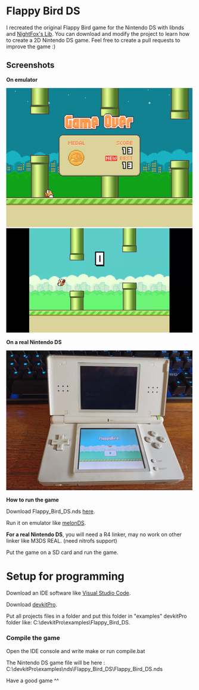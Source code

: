 # Flappy Bird DS
I recreated the original Flappy Bird game for the Nintendo DS with libnds and [NightFox's Lib](https://nightfoxandco.com/?page_id=52).
You can download and modify the project to learn how to create a 2D Nintendo DS game.
Feel free to create a pull requests to improve the game :)

## Screenshots

**On emulator**

<img src="https://github.com/Fewnity/Flappy-Bird-Nintendo-DS/blob/main/GitImages/Flap2.PNG" width="500">
<img src="https://github.com/Fewnity/Flappy-Bird-Nintendo-DS/blob/main/GitImages/FlapGif.gif" width="500">

**On a real Nintendo DS**

<img src="https://github.com/Fewnity/Flappy-Bird-Nintendo-DS/blob/main/GitImages/FlapReal.jpg" width="500">

**How to run the game**

Download Flappy_Bird_DS.nds [here](https://github.com/Fewnity/Flappy-Bird-Nintendo-DS/raw/main/Flappy_Bird_DS.nds).

Run it on emulator like [melonDS](http://melonds.kuribo64.net/downloads.php).

**For a real Nintendo DS**, you will need a R4 linker, may no work on other linker like M3DS REAL. (need nitrofs support)

Put the game on a SD card and run the game.

# Setup for programming
Download an IDE software like [Visual Studio Code](https://code.visualstudio.com/).

Download [devkitPro](https://github.com/devkitPro/installer/releases).

Put all projects files in a folder and put this folder in "examples" devkitPro folder like: C:\devkitPro\examples\Flappy_Bird_DS.

### Compile the game
Open the IDE console and write make or run compile.bat

The Nintendo DS game file will be here : C:\devkitPro\examples\nds\Flappy_Bird_DS\Flappy_Bird_DS.nds

Have a good game ^^
